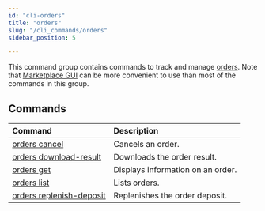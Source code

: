 ```yaml
---
id: "cli-orders"
title: "orders"
slug: "/cli_commands/orders"
sidebar_position: 5

---
```


This command group contains commands to track and manage [orders](/developers/fundamentals/orders). Note that [Marketplace GUI](/developers/marketplace) can be more convenient to use than most of the commands in this group.

## Commands

| **Command** | **Description** |
| :- | :- |
| [orders cancel](/developers/cli_commands/orders/cancel) | Cancels an order. |
| [orders download-result](/developers/cli_commands/orders/download-result) | Downloads the order result. |
| [orders get](/developers/cli_commands/orders/get) | Displays information on an order. |
| [orders list](/developers/cli_commands/orders/list) | Lists orders. |
| [orders replenish-deposit](/developers/cli_commands/orders/replenish-deposit) | Replenishes the order deposit. |